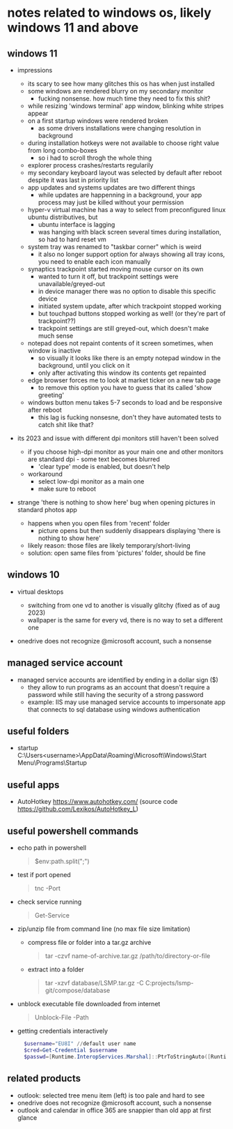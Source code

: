 # notes related to windows os, likely windows 11 and above


## windows 11

- impressions
  - its scary to see how many glitches this os has when just installed
  - some windows are rendered blurry on my secondary monitor
    - fucking nonsense. how much time they need to fix this shit?
  - while resizing 'windows terminal' app window, blinking white stripes appear
  - on a first startup windows were rendered broken
    - as some drivers installations were changing resolution in background
  - during installation hotkeys were not available to choose right value from long combo-boxes
    - so i had to scroll throgh the whole thing
  - explorer process crashes/restarts regularily
  - my secondary keyboard layout was selected by default after reboot despite it was last in priority list
  - app updates and systems updates are two different things
    - while updates are happenning in a background, your app process may just be killed without your permission
  - hyper-v virtual machine has a way to select from preconfigured linux ubuntu distributives, but
    - ubuntu interface is lagging
    - was hanging with black screen several times during installation, so had to hard reset vm
  - system tray was renamed to "taskbar corner" which is weird
    - it also no longer support option for always showing all tray icons, you need to enable each icon manually
  - synaptics trackpoint started moving mouse cursor on its own
    - wanted to turn it off, but trackpoint settings were unavailable/greyed-out
    - in device manager there was no option to disable this specific device
    - initiated system update, after which trackpoint stopped working
    - but touchpad buttons stopped working as well! (or they're part of trackpoint??)
    - trackpoint settings are still greyed-out, which doesn't make much sense
  - notepad does not repaint contents of it screen sometimes, when window is inactive
    - so visually it looks like there is an empty notepad window in the background, until you click on it
    - only after activating this window its contents get repainted
  - edge browser forces me to look at market ticker on a new tab page
    - to remove this option you have to guess that its called 'show greeting'
  - windows button menu takes 5-7 seconds to load and be responsive after reboot
    - this lag is fucking nonsesne, don't they have automated tests to catch shit like that?

- its 2023 and issue with different dpi monitors still haven't been solved
  - if you choose high-dpi monitor as your main one and other monitors are standard dpi - some text becomes blurred
    - 'clear type' mode is enabled, but doesn't help
  - workaround
    - select low-dpi monitor as a main one
    - make sure to reboot

- strange 'there is nothing to show here' bug when opening pictures in standard photos app
  - happens when you open files from 'recent' folder
    - picture opens but then suddenly disappears displaying 'there is nothing to show here'
  - likely reason: those files are likely temporary/short-living
  - solution: open same files from 'pictures' folder, should be fine


## windows 10

- virtual desktops 
  - switching from one vd to another is visually glitchy (fixed as of aug 2023)
  - wallpaper is the same for every vd, there is no way to set a different one

- onedrive does not recognize @microsoft account, such a nonsense


## managed service account

- managed service accounts are identified by ending in a dollar sign ($)
  - they allow to run programs as an account that doesn't require a password while still having the security of a strong password
  - example: IIS may use managed service accounts to impersonate app that connects to sql database using windows authentication


## useful folders

- startup C:\Users\<username>\AppData\Roaming\Microsoft\Windows\Start Menu\Programs\Startup


## useful apps

- AutoHotkey https://www.autohotkey.com/ (source code https://github.com/Lexikos/AutoHotkey_L)


## useful powershell commands

- echo path in powershell
  > $env:path.split(";")

- test if port opened
  > tnc <hostname> -Port <port>

- check service running
  > Get-Service <servicename>

- zip/unzip file from command line (no max file size limitation)
  - compress file or folder into a tar.gz archive
    > tar -czvf name-of-archive.tar.gz /path/to/directory-or-file
  - extract into a folder
    > tar -xzvf database/LSMP.tar.gz -C C:projects/lsmp-git/compose/database

- unblock executable file downloaded from internet
  > Unblock-File -Path <filepath>

- getting credentials interactively
  ```powershell
    $username="EU8I" //default user name
    $cred=Get-Credential $username
    $passwd=[Runtime.InteropServices.Marshal]::PtrToStringAuto([Runtime.InteropServices.Marshal]::SecureStringToBSTR( $cred.Password ))
  ```


## related products

- outlook: selected tree menu item (left) is too pale and hard to see
- onedrive does not recognize @microsoft account, such a nonsense
- outlook and calendar in office 365 are snappier than old app at first glance
